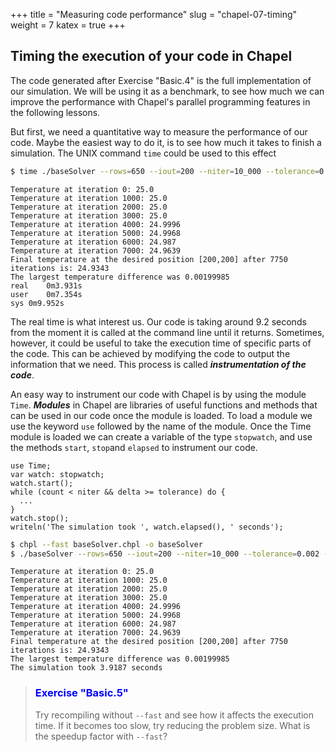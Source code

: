 +++
title = "Measuring code performance"
slug = "chapel-07-timing"
weight = 7
katex = true
+++

## Timing the execution of your code in Chapel

The code generated after Exercise "Basic.4" is the full implementation of our simulation. We will be using it
as a benchmark, to see how much we can improve the performance with Chapel's parallel programming features in
the following lessons.

But first, we need a quantitative way to measure the performance of our code. Maybe the easiest way to do it,
is to see how much it takes to finish a simulation. The UNIX command `time` could be used to this effect

```sh
$ time ./baseSolver --rows=650 --iout=200 --niter=10_000 --tolerance=0.002 --nout=1000
```
```chpl
Temperature at iteration 0: 25.0
Temperature at iteration 1000: 25.0
Temperature at iteration 2000: 25.0
Temperature at iteration 3000: 25.0
Temperature at iteration 4000: 24.9996
Temperature at iteration 5000: 24.9968
Temperature at iteration 6000: 24.987
Temperature at iteration 7000: 24.9639
Final temperature at the desired position [200,200] after 7750 iterations is: 24.9343
The largest temperature difference was 0.00199985
real	0m3.931s
user	0m7.354s
sys	0m9.952s
```

The real time is what interest us. Our code is taking around 9.2 seconds from the moment it is called at
the command line until it returns. Sometimes, however, it could be useful to take the execution time of
specific parts of the code. This can be achieved by modifying the code to output the information that we
need. This process is called **_instrumentation of the code_**.

An easy way to instrument our code with Chapel is by using the module `Time`. **_Modules_** in Chapel are
libraries of useful functions and methods that can be used in our code once the module is loaded. To load
a module we use the keyword `use` followed by the name of the module. Once the Time module is loaded we
can create a variable of the type `stopwatch`, and use the methods `start`, `stop`and `elapsed` to instrument
our code.

```chpl
use Time;
var watch: stopwatch;
watch.start();
while (count < niter && delta >= tolerance) do {
  ...
}
watch.stop();
writeln('The simulation took ', watch.elapsed(), ' seconds');
```
```sh
$ chpl --fast baseSolver.chpl -o baseSolver
$ ./baseSolver --rows=650 --iout=200 --niter=10_000 --tolerance=0.002 --nout=1000
```
```chpl
Temperature at iteration 0: 25.0
Temperature at iteration 1000: 25.0
Temperature at iteration 2000: 25.0
Temperature at iteration 3000: 25.0
Temperature at iteration 4000: 24.9996
Temperature at iteration 5000: 24.9968
Temperature at iteration 6000: 24.987
Temperature at iteration 7000: 24.9639
Final temperature at the desired position [200,200] after 7750 iterations is: 24.9343
The largest temperature difference was 0.00199985
The simulation took 3.9187 seconds
```

> ### <font style="color:blue">Exercise "Basic.5"</font>
> Try recompiling without `--fast` and see how it affects the execution time. If it becomes too slow, try
> reducing the problem size. What is the speedup factor with `--fast`?
